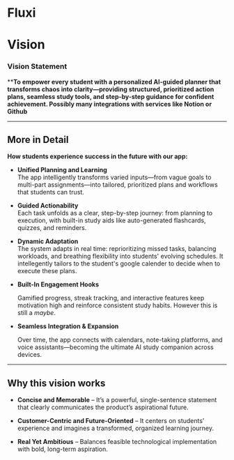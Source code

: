 # Fluxi

# Vision

### Vision Statement

****To empower every student with a personalized AI-guided planner that transforms chaos into clarity—providing structured, prioritized action plans, seamless study tools, and step-by-step guidance for confident achievement. Possibly many integrations with services like Notion or Github**

---

## More in Detail

**How students experience success in the future with our app:**

- **Unified Planning and Learning**  
  The app intelligently transforms varied inputs—from vague goals to multi-part assignments—into tailored, prioritized plans and workflows that students can trust.

- **Guided Actionability**  
  Each task unfolds as a clear, step-by-step journey: from planning to execution, with built-in study aids like auto-generated flashcards, quizzes, and reminders.

- **Dynamic Adaptation**  
  The system adapts in real time: reprioritizing missed tasks, balancing workloads, and breathing flexibility into students' evolving schedules. It intellegently tailors to the student's google calender to decide when to execute these plans.

- **Built-In Engagement Hooks**  
  
  Gamified progress, streak tracking, and interactive features keep motivation high and reinforce consistent study habits. However this is still a *maybe*.

- **Seamless Integration & Expansion** 
 
  Over time, the app connects with calendars, note-taking platforms, and voice assistants—becoming the ultimate AI study companion across devices.

---

## Why this vision works

- **Concise and Memorable** – It’s a powerful, single-sentence statement that clearly communicates the product’s aspirational future.  
- **Customer-Centric and Future-Oriented** – It centers on students’ experience and imagines a transformed, organized learning journey. 
  
- **Real Yet Ambitious** – Balances feasible technological implementation with bold, long-term aspiration. 

